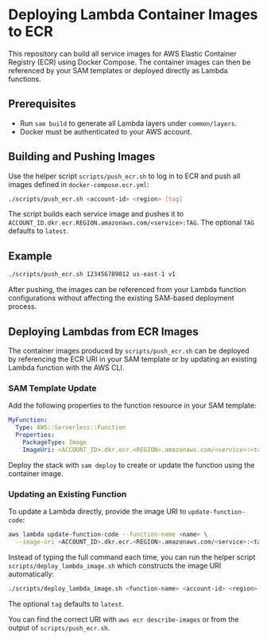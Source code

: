 # Deploying Lambda Container Images to ECR

This repository can build all service images for AWS Elastic Container Registry (ECR) using Docker Compose. The container images can then be referenced by your SAM templates or deployed directly as Lambda functions.

## Prerequisites

- Run `sam build` to generate all Lambda layers under `common/layers`.
- Docker must be authenticated to your AWS account.

## Building and Pushing Images

Use the helper script `scripts/push_ecr.sh` to log in to ECR and push all images defined in `docker-compose.ecr.yml`:

```bash
./scripts/push_ecr.sh <account-id> <region> [tag]
```

The script builds each service image and pushes it to `ACCOUNT_ID.dkr.ecr.REGION.amazonaws.com/<service>:TAG`. The optional `TAG` defaults to `latest`.

## Example

```bash
./scripts/push_ecr.sh 123456789012 us-east-1 v1
```

After pushing, the images can be referenced from your Lambda function configurations without affecting the existing SAM-based deployment process.

## Deploying Lambdas from ECR Images

The container images produced by `scripts/push_ecr.sh` can be deployed by
referencing the ECR URI in your SAM template or by updating an existing Lambda
function with the AWS CLI.

### SAM Template Update

Add the following properties to the function resource in your SAM template:

```yaml
MyFunction:
  Type: AWS::Serverless::Function
  Properties:
    PackageType: Image
    ImageUri: <ACCOUNT_ID>.dkr.ecr.<REGION>.amazonaws.com/<service>:<tag>
```

Deploy the stack with `sam deploy` to create or update the function using the
container image.

### Updating an Existing Function

To update a Lambda directly, provide the image URI to `update-function-code`:

```bash
aws lambda update-function-code --function-name <name> \
  --image-uri <ACCOUNT_ID>.dkr.ecr.<REGION>.amazonaws.com/<service>:<tag>
```

Instead of typing the full command each time, you can run the helper script
`scripts/deploy_lambda_image.sh` which constructs the image URI automatically:

```bash
./scripts/deploy_lambda_image.sh <function-name> <account-id> <region> [tag]
```

The optional `tag` defaults to `latest`.

You can find the correct URI with `aws ecr describe-images` or from the output
of `scripts/push_ecr.sh`.
